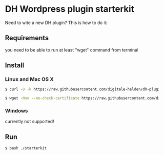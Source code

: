 # DH Wordpress plugin starterkit

Need to wite a new DH plugin? This is how to do it:

## Requirements

you need to be able to run at least "wget" command from terminal

## Install

### Linux and Mac OS X

``` sh
$ curl -O -k https://raw.githubusercontent.com/digitale-helden/dh-plugin-starterkit/master/starterkit; bash ./starterkit
```
``` sh
$ wget -Nnv --no-check-certificate https://raw.githubusercontent.com/digitale-helden/dh-plugin-starterkit/master/starterkit; bash ./starterkit
```

### Windows

currently not supported!

## Run

``` sh
$ bash ./starterkit
```